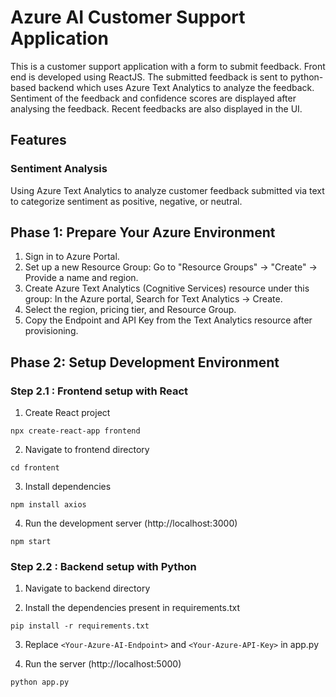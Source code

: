  # Azure AI Customer Support Application
This is a customer support application with a form to submit feedback. Front end is developed using ReactJS. The submitted feedback is sent to python-based backend which uses Azure Text Analytics to analyze the feedback. Sentiment of the feedback and confidence scores are displayed after analysing the feedback. Recent feedbacks are also displayed in the UI.

## Features

### Sentiment Analysis
Using Azure Text Analytics to analyze customer feedback submitted via text to categorize sentiment as positive, negative, or neutral.

## Phase 1: Prepare Your Azure Environment
1. Sign in to Azure Portal.
2. Set up a new Resource Group:
    Go to "Resource Groups" → "Create" → Provide a name and region.
3. Create Azure Text Analytics (Cognitive Services) resource under this group: In the Azure portal, Search for Text Analytics → Create.
4. Select the region, pricing tier, and Resource Group.
5. Copy the Endpoint and API Key from the Text Analytics resource after provisioning.

## Phase 2: Setup Development Environment

### Step 2.1 : Frontend setup with React
1. Create React project
```
npx create-react-app frontend
```

2. Navigate to frontend directory
```
cd frontent
```

3. Install dependencies
```
npm install axios
```

4. Run the development server (http://localhost:3000)
```
npm start
```

### Step 2.2 : Backend setup with Python

1. Navigate to backend directory

2. Install the dependencies present in requirements.txt
```
pip install -r requirements.txt
```

3. Replace `<Your-Azure-AI-Endpoint>` and `<Your-Azure-API-Key>` in app.py

4. Run the server (http://localhost:5000)
```
python app.py
```
